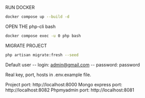 RUN DOCKER

```sh {"id":"01J0QYFG4ZXYSWKSSNCG6PQ478"}
docker compose up --build -d
```

OPEN THE php-cli bash

```sh {"id":"01J0QYG8NMDB9Z2XFNYHK53CTG"}
docker compose exec -u 0 php bash
```

MIGRATE PROJECT

```sh {"id":"01J0QYHMWF0XAMJCHZMTC22B39"}
php artisan migrate:fresh --seed
```

Default user
-- login: admin@gmail.com
-- password: password

Real key, port, hosts in .env.example file.

Project port: http://localhost:8000
Mongo express port: http://localhost:8082
Phpmyadmin port: http://localhost:8081
